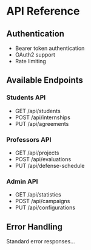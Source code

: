 # API Reference

## Authentication
- Bearer token authentication
- OAuth2 support
- Rate limiting

## Available Endpoints

### Students API
- GET /api/students
- POST /api/internships
- PUT /api/agreements

### Professors API
- GET /api/projects
- POST /api/evaluations
- PUT /api/defense-schedule

### Admin API
- GET /api/statistics
- POST /api/campaigns
- PUT /api/configurations

## Error Handling
Standard error responses...
